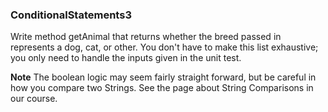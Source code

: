 ### ConditionalStatements3

Write method getAnimal that returns whether the breed passed in represents a dog, cat, or other. You don't have to make this list exhaustive; you only need to handle the inputs given in the unit test.

**Note** The boolean logic may seem fairly straight forward, but be careful in how you compare two Strings. See the page about String Comparisons in our course.